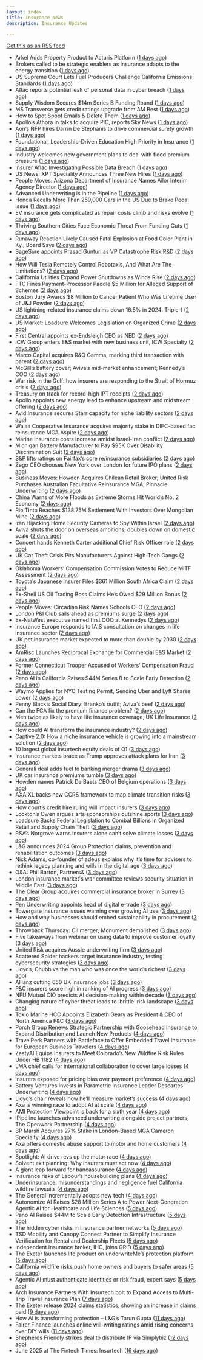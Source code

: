 ```yaml
---
layout: index
title: Insurance News
description: Insurance Updates

---
```


[Get this as an RSS feed](/insurance.rss)

<!-- news_marker starts -->
- Arkel Adds Property Product to Acturis Platform ([1 days ago](https://insurance-edge.net/2025/06/20/arkel-adds-property-product-to-acturis-platform/))
- Brokers called to be strategic enablers as insurance adapts to the energy transition ([1 days ago](https://www.insurancebusinessmag.com/uk/news/breaking-news/brokers-called-to-be-strategic-enablers-as-insurance-adapts-to-the-energy-transition-539905.aspx))
- US Supreme Court Lets Fuel Producers Challenge California Emissions Standards ([1 days ago](https://www.insurancejournal.com/news/west/2025/06/20/828649.htm))
- Aflac reports potential leak of personal data in cyber breach ([1 days ago](https://www.dig-in.com/articles/aflac-reports-potential-leak-of-personal-data-in-cyber-breach))
- Supply Wisdom Secures $14m Series B Funding Round ([1 days ago](https://insurance-edge.net/2025/06/20/supply-wisdom-secures-14m-series-b-funding-round/))
- MS Transverse gets credit ratings upgrade from AM Best ([1 days ago](https://www.reinsurancene.ws/ms-transverse-gets-credit-ratings-upgrade-from-am-best/))
- How to Spot Spoof Emails & Delete Them ([1 days ago](https://insurance-edge.net/2025/06/20/how-to-spot-spoof-emails-delete-them/))
- Apollo’s Athora in talks to acquire PIC, reports Sky News ([1 days ago](https://www.reinsurancene.ws/apollos-athora-in-talks-to-acquire-pic-reports-sky-news/))
- Aon’s NFP hires Darrin De Stephanis to drive commercial surety growth ([1 days ago](https://www.reinsurancene.ws/aons-nfp-hires-darrin-de-stephanis-to-drive-commercial-surety-growth/))
- Foundational, Leadership-Driven Education High Priority in Insurance ([1 days ago](https://www.insurancejournal.com/news/national/2025/06/20/828644.htm))
- Industry welcomes new government plans to deal with flood premium pressure ([1 days ago](https://www.insurancebusinessmag.com/uk/news/catastrophe/industry-welcomes-new-government-plans-to-deal-with-flood-premium-pressure-539938.aspx))
- Insurer Aflac Investigating Possible Data Breach ([1 days ago](https://www.insurancejournal.com/news/national/2025/06/20/828640.htm))
- US News: XPT Speciality Announces Three New Hires ([1 days ago](https://insurance-edge.net/2025/06/20/us-news-xpt-speciality-announces-three-new-hires/))
- People Moves: Arizona Department of Insurance Names Ailor Interim Agency Director ([1 days ago](https://www.insurancejournal.com/news/west/2025/06/20/828637.htm))
- Advanced Underwriting is in the Pipeline ([1 days ago](https://insurance-edge.net/2025/06/20/advanced-underwriting-is-in-the-pipeline/))
- Honda Recalls More Than 259,000 Cars in the US Due to Brake Pedal Issue ([1 days ago](https://www.insurancejournal.com/news/national/2025/06/20/828633.htm))
- EV insurance gets complicated as repair costs climb and risks evolve ([1 days ago](https://www.insurancebusinessmag.com/uk/news/auto-motor/ev-insurance-gets-complicated-as-repair-costs-climb-and-risks-evolve-539915.aspx))
- Thriving Southern Cities Face Economic Threat From Funding Cuts ([1 days ago](https://www.insurancejournal.com/news/southeast/2025/06/20/828627.htm))
- Runaway Reaction Likely Caused Fatal Explosion at Food Color Plant in Ky., Board Says ([2 days ago](https://www.insurancejournal.com/news/southeast/2025/06/20/828623.htm))
- SageSure appoints Prasad Gunturi as VP Catastrophe Risk R&D ([2 days ago](https://www.reinsurancene.ws/sagesure-appoints-prasad-gunturi-as-vp-catastrophe-risk-rd/))
- How Will Tesla Remotely Control Robotaxis, And What Are The Limitations? ([2 days ago](https://www.insurancejournal.com/news/southcentral/2025/06/20/828621.htm))
- California Utilities Expand Power Shutdowns as Winds Rise ([2 days ago](https://www.insurancejournal.com/news/west/2025/06/20/828618.htm))
- FTC Fines Payment-Processor Paddle $5 Million for Alleged Support of Schemes ([2 days ago](https://www.insurancejournal.com/news/national/2025/06/20/828615.htm))
- Boston Jury Awards $8 Million to Cancer Patient Who Was Lifetime User of J&J Powder ([2 days ago](https://www.insurancejournal.com/news/east/2025/06/20/828609.htm))
- US lightning-related insurance claims down 16.5% in 2024: Triple-I ([2 days ago](https://www.reinsurancene.ws/us-lightning-related-insurance-claims-down-16-5-in-2024-triple-i/))
- US Market: Loadsure Welcomes Legislation on Organized Crime ([2 days ago](https://insurance-edge.net/2025/06/20/us-market-loadsure-welcomes-legislation-on-organized-crime/))
- First Central appoints ex-Endsleigh CEO as NED ([2 days ago](https://www.postonline.co.uk/news/7957978/first-central-appoints-ex-endsleigh-ceo-as-ned))
- ICW Group enters E&S market with new business unit, ICW Specialty ([2 days ago](https://www.reinsurancene.ws/icw-group-enters-es-market-with-new-business-unit-icw-specialty/))
- Marco Capital acquires R&Q Gamma, marking third transaction with parent ([2 days ago](https://www.reinsurancene.ws/marco-capital-acquires-rq-gamma-marking-third-transaction-with-parent/))
- McGill’s battery cover; Aviva’s mid-market enhancement; Kennedy’s COO ([2 days ago](https://www.postonline.co.uk/news/7957971/mcgill%E2%80%99s-battery-cover-aviva%E2%80%99s-mid-market-enhancement-kennedy%E2%80%99s-coo))
- War risk in the Gulf: how insurers are responding to the Strait of Hormuz crisis ([2 days ago](https://www.insurancebusinessmag.com/uk/news/breaking-news/war-risk-in-the-gulf-how-insurers-are-responding-to-the-strait-of-hormuz-crisis-539867.aspx))
- Treasury on track for record-high IPT receipts ([2 days ago](https://www.insurancebusinessmag.com/uk/news/breaking-news/treasury-on-track-for-recordhigh-ipt-receipts-539866.aspx))
- Apollo appoints new energy lead to enhance upstream and midstream offering ([2 days ago](https://www.insurancebusinessmag.com/uk/news/breaking-news/apollo-appoints-new-energy-lead-to-enhance-upstream-and-midstream-offering-539865.aspx))
- Avid Insurance secures Starr capacity for niche liability sectors ([2 days ago](https://www.insurancebusinessmag.com/uk/news/breaking-news/avid-insurance-secures-starr-capacity-for-niche-liability-sectors-539864.aspx))
- Walaa Cooperative Insurance acquires majority stake in DIFC-based fac reinsurance MGA Aspire ([2 days ago](https://www.reinsurancene.ws/walaa-cooperative-insurance-acquires-majority-stake-in-difc-based-fac-reinsurance-mga-aspire/))
- Marine insurance costs increase amidst Israel-Iran conflict ([2 days ago](https://www.postonline.co.uk/news/7957976/marine-insurance-costs-increase-amidst-israel-iran-conflict))
- Michigan Battery Manufacturer to Pay $95K Over Disability Discrimination Suit ([2 days ago](https://www.insurancejournal.com/news/midwest/2025/06/20/828030.htm))
- S&P lifts ratings on Fairfax’s core re/insurance subsidiaries ([2 days ago](https://www.reinsurancene.ws/sp-lifts-ratings-on-fairfaxs-core-re-insurance-subsidiaries/))
- Zego CEO chooses New York over London for future IPO plans ([2 days ago](https://www.postonline.co.uk/technology/7957974/zego-ceo-chooses-new-york-over-london-for-future-ipo-plans))
- Business Moves: Howden Acquires Chilean Retail Broker; United Risk Purchases Australian Facultative Reinsurance MGA, Pinnacle Underwriting ([2 days ago](https://www.insurancejournal.com/news/international/2025/06/20/828604.htm))
- China Warns of More Floods as Extreme Storms Hit World’s No. 2 Economy ([2 days ago](https://www.insurancejournal.com/news/international/2025/06/20/828600.htm))
- Rio Tinto Reaches $138.75M Settlement With Investors Over Mongolian Mine ([2 days ago](https://www.insurancejournal.com/news/international/2025/06/20/828596.htm))
- Iran Hijacking Home Security Cameras to Spy Within Israel ([2 days ago](https://www.insurancejournal.com/news/international/2025/06/20/828585.htm))
- Aviva shuts the door on overseas ambitions, doubles down on domestic scale ([2 days ago](https://www.insurancebusinessmag.com/uk/news/breaking-news/aviva-shuts-the-door-on-overseas-ambitions-doubles-down-on-domestic-scale-539849.aspx))
- Concert hands Kenneth Carter additional Chief Risk Officer role ([2 days ago](https://www.reinsurancene.ws/concert-hands-kenneth-carter-additional-chief-risk-officer-role/))
- UK Car Theft Crisis Pits Manufacturers Against High-Tech Gangs ([2 days ago](https://www.insurancejournal.com/news/international/2025/06/20/828573.htm))
- Oklahoma Workers’ Compensation Commission Votes to Reduce MITF Assessment ([2 days ago](https://www.insurancejournal.com/news/southcentral/2025/06/20/828389.htm))
- Toyota’s Japanese Insurer Files $361 Million South Africa Claim ([2 days ago](https://www.insurancejournal.com/news/international/2025/06/20/828569.htm))
- Ex-Shell US Oil Trading Boss Claims He’s Owed $29 Million Bonus ([2 days ago](https://www.insurancejournal.com/news/southcentral/2025/06/20/828384.htm))
- People Moves: Circadian Risk Names Schools CFO ([2 days ago](https://www.insurancejournal.com/news/midwest/2025/06/20/828186.htm))
- London P&I Club sails ahead as premiums surge ([2 days ago](https://www.insurancebusinessmag.com/uk/news/marine/london-pandi-club-sails-ahead-as-premiums-surge-539835.aspx))
- Ex-NatWest executive named first COO at Kennedys ([2 days ago](https://www.insurancebusinessmag.com/uk/news/breaking-news/exnatwest-executive-named-first-coo-at-kennedys-539834.aspx))
- Insurance Europe responds to IAIS consultation on changes in life insurance sector ([2 days ago](https://www.insurancebusinessmag.com/uk/news/life-insurance/insurance-europe-responds-to-iais-consultation-on-changes-in-life-insurance-sector-539833.aspx))
- UK pet insurance market expected to more than double by 2030 ([2 days ago](https://www.insurancebusinessmag.com/uk/news/breaking-news/uk-pet-insurance-market-expected-to-more-than-double-by-2030-539832.aspx))
- AmRisc Launches Reciprocal Exchange for Commercial E&S Market ([2 days ago](https://www.insurancejournal.com/news/southeast/2025/06/20/828557.htm))
- Former Connecticut Trooper Accused of Workers’ Compensation Fraud ([2 days ago](https://www.insurancejournal.com/news/east/2025/06/20/828447.htm))
- Pano AI in California Raises $44M Series B to Scale Early Detection ([2 days ago](https://www.insurancejournal.com/news/west/2025/06/20/828412.htm))
- Waymo Applies for NYC Testing Permit, Sending Uber and Lyft Shares Lower ([2 days ago](https://www.insurancejournal.com/news/east/2025/06/20/828493.htm))
- Penny Black’s Social Diary: Branko’s outfit; Aviva’s beef ([2 days ago](https://www.postonline.co.uk/people/7957773/penny-black%E2%80%99s-social-diary-branko%E2%80%99s-outfit-aviva%E2%80%99s-beef))
- Can the FCA fix the premium finance problem? ([2 days ago](https://www.postonline.co.uk/regulation/7957972/can-the-fca-fix-the-premium-finance-problem))
- Men twice as likely to have life insurance coverage, UK Life Insurance ([2 days ago](https://www.dig-in.com/news/women-less-likely-to-have-life-insurance-coverage-as-men))
- How could AI transform the insurance industry? ([2 days ago](https://www.insurancebusinessmag.com/uk/news/technology/how-could-ai-transform-the-insurance-industry-539773.aspx))
- Captive 2.0: How a niche insurance vehicle is growing into a mainstream solution ([2 days ago](https://www.insurancebusinessmag.com/uk/news/breaking-news/captive-2-0-how-a-niche-insurance-vehicle-is-growing-into-a-mainstream-solution-539725.aspx))
- 10 largest global insurtech equity deals of Q1 ([3 days ago](https://www.dig-in.com/list/10-largest-global-insurtech-equity-deals-of-q1))
- Insurance markets brace as Trump approves attack plans for Iran ([3 days ago](https://www.insurancebusinessmag.com/uk/news/breaking-news/insurance-markets-brace-as-trump-approves-attack-plans-for-iran-539721.aspx))
- Generali deal adds fuel to banking merger drama ([3 days ago](https://www.insurancebusinessmag.com/uk/news/breaking-news/generali-deal-adds-fuel-to-banking-merger-drama-539717.aspx))
- UK car insurance premiums tumble ([3 days ago](https://www.insurancebusinessmag.com/uk/news/auto-motor/uk-car-insurance-premiums-tumble-539716.aspx))
- Howden names Patrick De Baets CEO of Belgium operations ([3 days ago](https://www.insurancebusinessmag.com/uk/news/breaking-news/howden-names-patrick-de-baets-ceo-of-belgium-operations-539715.aspx))
- AXA XL backs new CCRS framework to map climate transition risks ([3 days ago](https://www.insurancebusinessmag.com/uk/news/breaking-news/axa-xl-backs-new-ccrs-framework-to-map-climate-transition-risks-539714.aspx))
- How court’s credit hire ruling will impact insurers ([3 days ago](https://www.postonline.co.uk/claims/7957969/how-court%E2%80%99s-credit-hire-ruling-will-impact-insurers))
- Lockton’s Owen argues arts sponsorships outshine sports ([3 days ago](https://www.postonline.co.uk/news/7957959/lockton%E2%80%99s-owen-argues-arts-sponsorships-outshine-sports))
- Loadsure Backs Federal Legislation to Combat Billions in Organized Retail and Supply Chain Theft ([3 days ago](https://www.insurtechinsights.com/loadsure-backs-federal-legislation-to-combat-billions-in-organized-retail-and-supply-chain-theft/))
- RSA’s Norgrove warns insurers alone can’t solve climate losses ([3 days ago](https://www.postonline.co.uk/commercial/7957966/rsa%E2%80%99s-norgrove-warns-insurers-alone-can%E2%80%99t-solve-climate-losses))
- L&G announces 2024 Group Protection claims, prevention and rehabilitation outcomes ([3 days ago](https://ifamagazine.com/lg-announces-2024-group-protection-claims-prevention-and-rehabilitation-outcomes/))
- Nick Adams, co-founder of adeus explains why it’s time for advisers to rethink legacy planning and wills in the digital age ([3 days ago](https://ifamagazine.com/nick-adams-co-founder-of-adeus-explains-why-its-time-for-advisers-to-rethink-legacy-planning-and-wills-in-the-digital-age/))
- Q&A: Phil Barton, Partners& ([3 days ago](https://www.postonline.co.uk/broker/7957564/qa-phil-barton-partners))
- London insurance market's war committee reviews security situation in Middle East ([3 days ago](https://www.insurancebusinessmag.com/uk/news/marine/london-insurance-markets-war-committee-reviews-security-situation-in-middle-east-539679.aspx))
- The Clear Group acquires commercial insurance broker in Surrey ([3 days ago](https://www.insurancebusinessmag.com/uk/news/breaking-news/the-clear-group-acquires-commercial-insurance-broker-in-surrey-539678.aspx))
- Pen Underwriting appoints head of digital e-trade ([3 days ago](https://www.insurancebusinessmag.com/uk/news/breaking-news/pen-underwriting-appoints-head-of-digital-etrade-539676.aspx))
- Towergate Insurance issues warning over growing AI use ([3 days ago](https://www.insurancebusinessmag.com/uk/news/technology/towergate-insurance-issues-warning-over-growing-ai-use-539675.aspx))
- How and why businesses should embed sustainability in procurement ([3 days ago](https://www.postonline.co.uk/personal/7957936/how-and-why-businesses-should-embed-sustainability-in-procurement))
- Throwback Thursday: CII merger; Monument demolished ([3 days ago](https://www.postonline.co.uk/personal/7956731/throwback-thursday-cii-merger-monument-demolished))
- Five takeaways from webinar on using data to improve customer loyalty ([3 days ago](https://www.postonline.co.uk/market-access/technology/7957941/five-takeaways-from-webinar-on-using-data-to-improve-customer-loyalty))
- United Risk acquires Aussie underwriting firm ([3 days ago](https://www.insurancebusinessmag.com/uk/news/breaking-news/united-risk-acquires-aussie-underwriting-firm-539662.aspx))
- Scattered Spider hackers target insurance industry, testing cybersecurity strategies ([3 days ago](https://www.dig-in.com/news/scattered-spider-targets-insurers))
- Lloyds, Chubb vs the man who was once the world’s richest ([3 days ago](https://www.insurancebusinessmag.com/uk/news/breaking-news/lloyds-chubb-vs-the-man-who-was-once-the-worlds-richest-539614.aspx))
- Allianz cutting 650 UK insurance jobs ([3 days ago](https://www.postonline.co.uk/news/7957967/allianz-cutting-650-uk-insurance-jobs))
- P&C insurers score high in ranking of AI progress ([3 days ago](https://www.dig-in.com/news/p-c-insurers-score-high-in-ranking-of-ai-progress))
- NFU Mutual CIO predicts AI decision-making within decade ([3 days ago](https://www.postonline.co.uk/technology/7957965/nfu-mutual-cio-predicts-ai-decision-making-within-decade))
- Changing nature of cyber threat leads to ‘brittle’ risk landscape ([3 days ago](https://www.postonline.co.uk/news/7957964/changing-nature-of-cyber-threat-leads-to-%E2%80%98brittle%E2%80%99-risk-landscape))
- Tokio Marine HCC Appoints Elizabeth Geary as President & CEO of North America P&C ([3 days ago](https://www.insurtechinsights.com/tokio-marine-hcc-appoints-elizabeth-geary-as-president-ceo-of-north-america-pc/))
- Porch Group Renews Strategic Partnership with Goosehead Insurance to Expand Distribution and Launch New Products ([4 days ago](https://www.insurtechinsights.com/porch-group-renews-strategic-partnership-with-goosehead-insurance-to-expand-distribution-and-launch-new-products/))
- TravelPerk Partners with Battleface to Offer Embedded Travel Insurance for European Business Travelers ([4 days ago](https://www.insurtechinsights.com/travelperk-partners-with-battleface-to-offer-embedded-travel-insurance-for-european-business-travelers/))
- ZestyAI Equips Insurers to Meet Colorado’s New Wildfire Risk Rules Under HB 1182 ([4 days ago](https://www.insurtechinsights.com/zestyai-equips-insurers-to-meet-colorados-new-wildfire-risk-rules-under-hb-1182/))
- LMA chief calls for international collaboration to cover large losses ([4 days ago](https://www.postonline.co.uk/news/7957962/lma-chief-calls-for-international-collaboration-to-cover-large-losses))
- Insurers exposed for pricing bias over payment preference ([4 days ago](https://www.postonline.co.uk/news/7957958/insurers-exposed-for-pricing-bias-over-payment-preference))
- Battery Ventures Invests in Parametric Insurance Leader Descartes Underwriting ([4 days ago](https://www.insurtechinsights.com/battery-ventures-invests-in-parametric-insurance-leader-descartes-underwriting/))
- Lloyd’s chair reveals how he’ll measure market’s success ([4 days ago](https://www.postonline.co.uk/news/7957960/lloyd%E2%80%99s-chair-reveals-how-he%E2%80%99ll-measure-market%E2%80%99s-success))
- Axa is winning race to adopt AI at scale ([4 days ago](https://www.postonline.co.uk/technology/7957945/axa-is-winning-race-to-adopt-ai-at-scale))
- AMI Protection Viewpoint is back for a sixth year ([4 days ago](https://ifamagazine.com/ami-protection-viewpoint-is-back-for-a-sixth-year/))
- iPipeline launches advanced underwriting alongside project partners, The Openwork Partnership ([4 days ago](https://ifamagazine.com/ipipeline-launches-advanced-underwriting-alongside-project-partners-the-openwork-partnership/))
- BP Marsh Acquires 27% Stake in London-Based MGA Cameron Specialty ([4 days ago](https://www.insurtechinsights.com/bp-marsh-acquires-27-stake-in-london-based-mga-cameron-specialty/))
- Axa offers domestic abuse support to motor and home customers ([4 days ago](https://www.postonline.co.uk/personal/7957956/axa-offers-domestic-abuse-support-to-motor-and-home-customers))
- Spotlight: AI drive revs up the motor race ([4 days ago](https://www.postonline.co.uk/market-access/motor/7957880/spotlight-ai-drive-revs-up-the-motor-race))
- Solvent exit planning: Why insurers must act now ([4 days ago](https://www.postonline.co.uk/regulation/7957855/solvent-exit-planning-why-insurers-must-act-now))
- A giant leap forward for bancassurance ([4 days ago](https://www.postonline.co.uk/personal/7957680/a-giant-leap-forward-for-bancassurance))
- Insurance risks of Labour’s housebuilding plans ([4 days ago](https://www.postonline.co.uk/commercial/7957863/insurance-risks-of-labour%E2%80%99s-housebuilding-plans))
- Underinsurance, misunderstandings and negligence fuel California wildfire lawsuits ([4 days ago](https://www.dig-in.com/news/underinsurance-negligence-fuel-california-wildfire-lawsuits))
- The General incrementally adopts new tech ([4 days ago](https://www.dig-in.com/news/the-general-incrementally-adopts-new-tech))
- Autonomize AI Raises $28 Million Series A to Power Next-Generation Agentic AI for Healthcare and Life Sciences ([5 days ago](https://www.insurtechinsights.com/autonomize-ai-raises-28-million-series-a-to-power-next-generation-agentic-ai-for-healthcare-and-life-sciences/))
- Pano AI Raises $44M to Scale Early Detection Infrastructure ([5 days ago](https://www.insurtechinsights.com/pano-ai-raises-44m-to-scale-early-detection-infrastructure/))
- The hidden cyber risks in insurance partner networks ([5 days ago](https://www.dig-in.com/news/the-hidden-cyber-risks-in-insurance-partner-networks))
- TSD Mobility and Canopy Connect Partner to Simplify Insurance Verification for Rental and Dealership Fleets ([5 days ago](https://www.insurtechinsights.com/tsd-mobility-and-canopy-connect-partner-to-simplify-insurance-verification-for-rental-and-dealership-fleets/))
- Independent insurance broker, IHC, joins GRiD ([5 days ago](https://ifamagazine.com/independent-insurance-broker-ihc-joins-grid/))
- The Exeter launches life product on underwriteMe’s protection platform ([5 days ago](https://ifamagazine.com/the-exeter-launches-life-product-on-underwritemes-protection-platform/))
- California wildfire risks push home owners and buyers to safer areas ([5 days ago](https://www.dig-in.com/news/california-fire-risks-push-home-owners-to-safer-areas))
- Agentic AI must authenticate identities or risk fraud, expert says ([5 days ago](https://www.dig-in.com/news/agentic-ai-must-authenticate-identities-or-risk-fraud-expert-says))
- Arch Insurance Partners With Insurtech bolt to Expand Access to Multi-Trip Travel Insurance Plan ([7 days ago](https://thefintechtimes.com/arch-insurance-partners-with-insurtech-bolt-to-expand-access-to-multi-trip-travel-insurance-plan/))
- The Exeter release 2024 claims statistics, showing an increase in claims paid ([9 days ago](https://ifamagazine.com/the-exeter-release-2024-claims-statistics-showing-an-increase-in-claims-paid/))
- How AI is transforming protection – L&G’s Tarun Gupta ([11 days ago](https://ifamagazine.com/what-does-ai-mean-for-digital-health-and-wellbeing/))
- Fairer Finance launches online will-writing ratings amid rising concerns over DIY wills ([11 days ago](https://ifamagazine.com/fairer-finance-launches-online-will-writing-ratings-amid-rising-concerns-over-diy-wills/))
- Shepherds Friendly strikes deal to distribute IP via Simplybiz ([12 days ago](https://ifamagazine.com/shepherds-friendly-strikes-deal-to-distribute-ip-via-simplybiz/))
- June 2025 at The Fintech Times: Insurtech ([16 days ago](https://thefintechtimes.com/june-2025-at-the-fintech-times-insurtech/))

<!-- news_marker ends -->